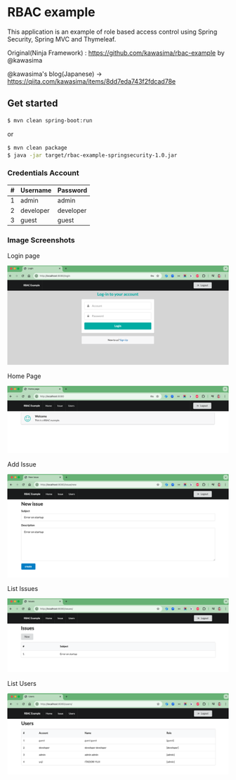 # RBAC example

This application is an example of role based access control using Spring Security, Spring MVC and Thymeleaf.

Original(Ninja Framework) : https://github.com/kawasima/rbac-example by @kawasima

@kawasima's blog(Japanese) -> https://qiita.com/kawasima/items/8dd7eda743f2fdcad78e

## Get started

```bash
$ mvn clean spring-boot:run
```

or

```bash
$ mvn clean package
$ java -jar target/rbac-example-springsecurity-1.0.jar
```

### Credentials Account

| # | Username  | Password  |
|---|-----------|-----------|
| 1 | admin     | admin     |
| 2 | developer | developer |
| 3 | guest     | guest     |

### Image Screenshots

Login page

![Login page](img/login.png "Login page")

Home Page

![Home Page](img/home.png "Home Page")

Add Issue

![Add Issue](img/add_issue.png "Add Issue")

List Issues

![List Issues](img/issues.png "List Issues")

List Users

![List Users](img/users.png "List Users")
